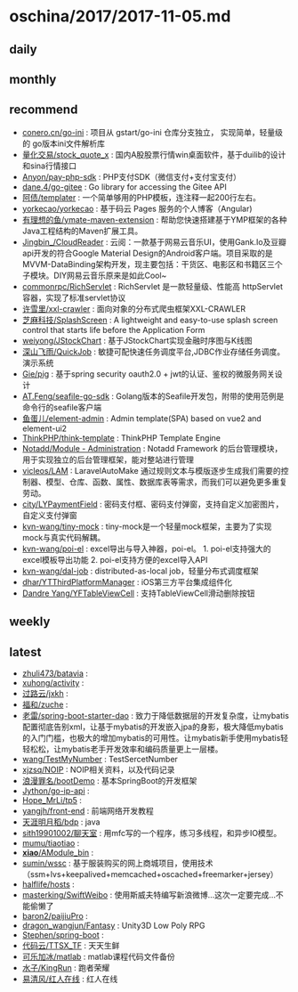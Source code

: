 # oschina/2017/2017-11-05.md



## daily



## monthly



## recommend

- [conero.cn/go-ini](http://git.oschina.net/Doee/go-ini) : 项目从 gstart/go-ini 仓库分支独立， 实现简单，轻量级的 go版本ini文件解析库
- [量化交易/stock_quote_x](http://git.oschina.net/openctp/stock_quote_x) : 国内A股股票行情win桌面软件，基于duilib的设计和sina行情接口
- [Anyon/pay-php-sdk](http://git.oschina.net/zoujingli/pay-php-sdk) : PHP支付SDK（微信支付+支付宝支付）
- [dane.4/go-gitee](http://git.oschina.net/simon/go-gitee) : Go library for accessing the Gitee API
- [阿债/templater](http://git.oschina.net/azhai/templater) : 一个简单够用的PHP模板，连注释一起200行左右。
- [yorkecao/yorkecao](http://git.oschina.net/yorkecao/yorkecao) : 基于码云 Pages 服务的个人博客（Angular)
- [有理想的鱼/ymate-maven-extension](http://git.oschina.net/suninformation/ymate-maven-extension) : 帮助您快速搭建基于YMP框架的各种Java工程结构的Maven扩展工具。
- [Jingbin_/CloudReader](http://git.oschina.net/jingbin127/CloudReader) : 云阅：一款基于网易云音乐UI，使用Gank.Io及豆瓣api开发的符合Google Material Design的Android客户端。项目采取的是MVVM-DataBinding架构开发，现主要包括：干货区、电影区和书籍区三个子模块。DIY网易云音乐原来是如此Cool~
- [commonrpc/RichServlet](http://git.oschina.net/284520459/RichServlet) : RichServlet 是一款轻量级、性能高 httpServlet容器，实现了标准servlet协议
- [许雪里/xxl-crawler](http://git.oschina.net/xuxueli0323/xxl-crawler) : 面向对象的分布式爬虫框架XXL-CRAWLER
- [芝麻科技/SplashScreen](http://git.oschina.net/sesametech-group/SplashScreen) : A lightweight and easy-to-use splash screen control that starts life before the Application Form
- [weiyong/JStockChart](http://git.oschina.net/weiyong/JStockChart) : 基于JStockChart实现金融时序图与K线图
- [深山飞雨/QuickJob](http://git.oschina.net/supyuan/QuickJob) : 敏捷可配快速任务调度平台,JDBC作业存储任务调度。演示系统
- [Gie/pig](http://git.oschina.net/log4j/pig) : 基于spring security oauth2.0 + jwt的认证、鉴权的微服务网关设计
- [AT.Feng/seafile-go-sdk](http://git.oschina.net/athurg/seafile-go-sdk) : Golang版本的Seafile开发包，附带的使用范例是命令行的seafile客户端
- [鱼蛋儿/element-admin](http://git.oschina.net/yupeng957/element-admin) : Admin template(SPA) based on vue2 and element-ui2
- [ThinkPHP/think-template](http://git.oschina.net/liu21st/think-template) : ThinkPHP Template Engine
- [Notadd/Module - Administration](http://git.oschina.net/notadd/administration) : Notadd Framework 的后台管理模块，用于实现独立的后台管理框架，能对整站进行管理
- [vicleos/LAM](http://git.oschina.net/itisno/LAM) : LaravelAutoMake 通过规则文本与模版逐步生成我们需要的控制器、模型、仓库、函数、属性、数据库表等需求，而我们可以避免更多重复劳动。
- [city/LYPaymentField](http://git.oschina.net/cityleaf/LYPaymentField) : 密码支付框、密码支付弹窗，支持自定义加密图片，自定义支付弹窗
- [kvn-wang/tiny-mock](http://git.oschina.net/kkk001/tiny-mock) : tiny-mock是一个轻量mock框架，主要为了实现mock与真实代码解耦。
- [kvn-wang/poi-el](http://git.oschina.net/kkk001/poi-el) : excel导出与导入神器，poi-el。 1. poi-el支持强大的excel模板导出功能 2. poi-el支持方便的excel导入API
- [kvn-wang/dal-job](http://git.oschina.net/kkk001/dal-job) : distributed-as-local job，轻量分布式调度框架
- [dhar/YTThirdPlatformManager](http://git.oschina.net/dhar/YTThirdPlatformManager) : iOS第三方平台集成组件化
- [Dandre Yang/YFTableViewCell](http://git.oschina.net/Dandre/YFTableViewCell) : 支持TableViewCell滑动删除按钮


## weekly



## latest

- [zhuli473/batavia](http://git.oschina.net/zhuli473/batavia) : 
- [xuhong/activity](http://git.oschina.net/xho/activity) : 
- [过路云/jxkh](http://git.oschina.net/huanghaijun2018/jxkh) : 
- [福和/zuche](http://git.oschina.net/FuHe/zuche) : 
- [老雷/spring-boot-starter-dao](http://git.oschina.net/reger/spring-boot-starter-dao) : 致力于降低数据层的开发复杂度，让mybatis配置彻底告别xml，让基于mybatis的开发嵌入jpa的身影，极大降低mybatis的入门门槛，也极大的增加mybatis的可用性。让mybatis新手使用mybatis轻轻松松，让mybatis老手开发效率和编码质量更上一层楼。
- [wang/TestMyNumber](http://git.oschina.net/monotonewang/TestSercetNumber) : TestSercetNumber
- [xjzsq/NOIP](http://git.oschina.net/xjzsq/NOIP) : NOIP相关资料，以及代码记录
- [浪漫罪名/bootDemo](http://git.oschina.net/bruce_huyz/bootDemo) : 基本SpringBoot的开发框架
- [Jython/go-ip-api](http://git.oschina.net/54json/go-ip-api) : 
- [Hope_MrLi/tp5](http://git.oschina.net/hope_1/tp5) : 
- [yangjh/front-end](http://git.oschina.net/yangjh/front-end) : 前端网络开发教程
- [天涯明月稻/bdp](http://git.oschina.net/hadesho/bdp) : java
- [sith19901002/聊天室](http://git.oschina.net/sith19901002/LiaoTianShi) : 用mfc写的一个程序，练习多线程，和异步IO模型。
- [mumu/tiaotiao](http://git.oschina.net/mumu20/tiaotiao) : 
- [__xiao__/AModule_bin](http://git.oschina.net/xiao0613cn/AModule_bin) : 
- [sumin/wssc](http://git.oschina.net/sumingan/wssc) : 基于服装购买的网上商城项目，使用技术（ssm+lvs+keepalived+memcached+oscached+freemarker+jersey）
- [halflife/hosts](http://git.oschina.net/halflife/hosts) : 
- [masterking/SwiftWeibo](http://git.oschina.net/maskerKing/SwiftWeibo) : 使用斯威夫特编写新浪微博...这次一定要完成...不能偷懒了
- [baron2/paijiuPro](http://git.oschina.net/baron223/paijiuPro) : 
- [dragon_wangjun/Fantasy](http://git.oschina.net/dragon_wangjun/Fantasy) : Unity3D Low Poly RPG
- [Stephen/spring-boot](http://git.oschina.net/lumbas/spring-boot) : 
- [代码云/TTSX_TF](http://git.oschina.net/settings/TTSX_TF) : 天天生鲜
- [可乐加冰/matlab](http://git.oschina.net/longkaihao/matlab) : matlab课程代码文件备份
- [水子/KingRun](http://git.oschina.net/shuizi/KingRun) : 跑者荣耀
- [易清风/红人在线](http://git.oschina.net/jianqingwang/kolonline) : 红人在线